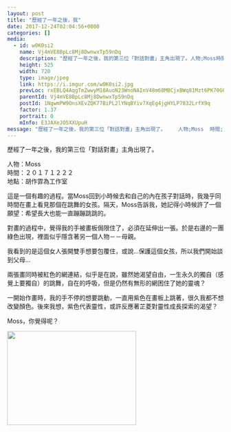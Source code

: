 ```yaml
---
layout: post
title: "歷經了一年之後，我" 
date: 2017-12-24T02:04:56+0000 
categories: [] 
media:
  - id: w0K0si2
    name: Vj4mVE8BpLc8Mj8DwnwxTp59nDq
    description: "歷經了一年之後，我的第三位「對話對畫」主角出現了。人物;Moss時間;２０１７１２２２地點;胡作霏為工作室這是一個有趣的過程。當Moss回到小時候去和自己的內在孩子對話時，我幾乎同時間在畫上看見那個在跳舞的女孩。隔天，Moss告訴我，她記得小時候許了一個願望;希望長大也能一直蹦蹦跳跳的。對畫的過程中，覺得我的手被畫板侷限住了，必須在延伸出一張。於是右邊的一團綠色出現，裡面似乎隱含著另一個人物－－母親。我看到的是這個女人張開雙手想要包覆住，或說…保護這個女孩，所以我們開始談到父母…兩張畫同時被紅色的網連結，似乎是在說，雖然她渴望自由，一生永久的獨自（感覺上要獨自）的跳舞，自在的呼吸，但是仍然有無形的網困住了她的靈魂？一開始作畫時，我的手不停的想要跳動，一直用紫色在畫板上跳著，很久我都不想改變顏色。後來我想，紫色代表靈性，或許反應著芷菱對靈性成長探索的渴望？Moss，你覺得呢？"   
    height: 525
    width: 720
    type: image/jpeg
    link: https://i.imgur.com/w0K0si2.jpg
    prevLoc: rxEBLQ4AqgTmZwwyM18AuoN23WnoNAInV48m68MBCjxBWq81Mzt6PK70GGqgCvNzPGM0WMi7W5E5XY20cDK9KJwjGWfLGJJnwwJNFyRPz12AO2tL8w6Wr3kOHWOzR9yN9wfPNXLowP8JiLXXz4jjjkh8OzqVx4z5IE7JLnyZWWhoMVGoEnAqs1L90oM7B3U3wYrN703KCojw9rJJXPh6G5WWWw65s9xADpn8WpUqlxE0129rFk9OvlzNQ5clrGZrZYWot78N
    parentId: Vj4mVE8BpLc8Mj8DwnwxTp59nDq
    postId: 1NgwmPW9OnsXEvZQK77BiPL2lYNqBYiv7XqEg4jgHYLP7832LrfX9q
    factor: 1.37
    portrait: 0
    mInfo: E3JAXeJO5XXUpuH
message: "歷經了一年之後，我的第三位「對話對畫」主角出現了。    人物;Moss  時間;２０１７１２２２  地點;胡作霏為工作室    這是一個有趣的過程。當Moss回到小時候去和自己的內在孩子對話時，我幾乎同時間在畫上看見那個在跳舞的女孩。隔天，Moss告訴我，她記得小時候許了一個願望;希望長大也能一直蹦蹦跳跳的。    對畫的過程中，覺得我的手被畫板侷限住了，必須在延伸出一張。於是右邊的一團綠色出現，裡面似乎隱含著另一個人物－－母親。    我看到的是這個女人張開雙手想要包覆住，或說…保護這個女孩，所以我們開始談到父母…    兩張畫同時被紅色的網連結，似乎是在說，雖然她渴望自由，一生永久的獨自（感覺上要獨自）的跳舞，自在的呼吸，但是仍然有無形的網困住了她的靈魂？    一開始作畫時，我的手不停的想要跳動，一直用紫色在畫板上跳著，很久我都不想改變顏色。後來我想，紫色代表靈性，或許反應著芷菱對靈性成長探索的渴望？    Moss，你覺得呢？"
---
```


歷經了一年之後，我的第三位「對話對畫」主角出現了。  
  
人物：Moss  
時間：２０１７１２２２  
地點：胡作霏為工作室  
  
這是一個有趣的過程。當Moss回到小時候去和自己的內在孩子對話時，我幾乎同時間在畫上看見那個在跳舞的女孩。隔天，Moss告訴我，她記得小時候許了一個願望：希望長大也能一直蹦蹦跳跳的。  
  
對畫的過程中，覺得我的手被畫板侷限住了，必須在延伸出一張。於是右邊的一團綠色出現，裡面似乎隱含著另一個人物－－母親。  
  
我看到的是這個女人張開雙手想要包覆住，或說…保護這個女孩，所以我們開始談到父母…  
  
兩張畫同時被紅色的網連結，似乎是在說，雖然她渴望自由，一生永久的獨自（感覺上要獨自）的跳舞，自在的呼吸，但是仍然有無形的網困住了她的靈魂？  
  
一開始作畫時，我的手不停的想要跳動，一直用紫色在畫板上跳著，很久我都不想改變顏色。後來我想，紫色代表靈性，或許反應著芷菱對靈性成長探索的渴望？  
  
Moss，你覺得呢？


[//]: #media:  
<a href="https://i.imgur.com/w0K0si2.jpg"><img src="https://i.imgur.com/w0K0si2.jpg" height="218" width="300" /></a> 
 
